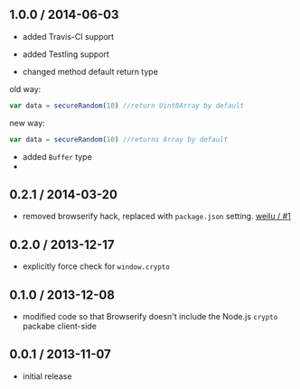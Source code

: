 1.0.0 / 2014-06-03
------------------
* added Travis-CI support
* added Testling support

* changed method default return type

old way:

```js
var data = secureRandom(10) //return Uint8Array by default
```

new way:

```js
var data = secureRandom(10) //returns Array by default
```

* added `Buffer` type
* 

0.2.1 / 2014-03-20
------------------
* removed browserify hack, replaced with `package.json` setting. [weilu / #1](https://github.com/jprichardson/secure-random/pull/1)

0.2.0 / 2013-12-17
------------------
* explicitly force check for `window.crypto`

0.1.0 / 2013-12-08
------------------
* modified code so that Browserify doesn't include the Node.js `crypto` packabe client-side

0.0.1 / 2013-11-07
------------------
* initial release